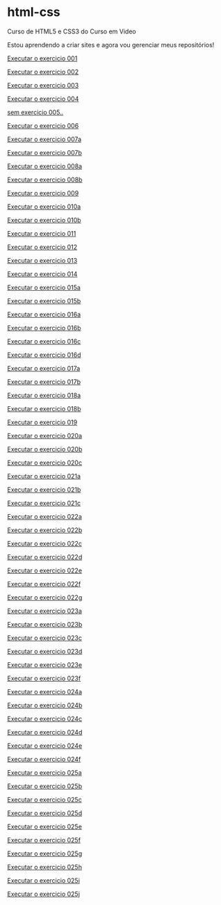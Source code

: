 # html-css
Curso de HTML5 e CSS3 do Curso em Video

Estou aprendendo a criar sites e agora vou gerenciar meus repositórios!

<a href="https://devjoao-victor.github.io/html-css/exercicios/ex001/index.html">Executar o exercicio 001

<a href="https://devjoao-victor.github.io/html-css/exercicios/ex002/index.html">Executar o exercicio 002

<a href="https://devjoao-victor.github.io/html-css/exercicios/ex003/index.html">Executar o exercicio 003

<a href="https://devjoao-victor.github.io/html-css/exercicios/ex004/index.html">Executar o exercicio 004

 sem exercicio 005..

 <a href="https://devjoao-victor.github.io/html-css/exercicios/ex006/index.html">Executar o exercicio 006

 <a href="https://devjoao-victor.github.io/html-css/exercicios/ex007/html4.html">Executar o exercicio 007a

 <a href="https://devjoao-victor.github.io/html-css/exercicios/ex007/html5.html">Executar o exercicio 007b

 <a href="https://devjoao-victor.github.io/html-css/exercicios/ex008/index.html">Executar o exercicio 008a

 <a href="https://devjoao-victor.github.io/html-css/exercicios/ex008b/index.html">Executar o exercicio 008b

 <a href="https://devjoao-victor.github.io/html-css/exercicios/ex009/index.html">Executar o exercicio 009

 <a href="https://devjoao-victor.github.io/html-css/exercicios/ex010/index.html">Executar o exercicio 010a

 <a href="https://devjoao-victor.github.io/html-css/exercicios/ex010/pag002.html">Executar o exercicio 010b

 <a href="https://devjoao-victor.github.io/html-css/exercicios/ex011/index.html">Executar o exercicio 011

 <a href="https://devjoao-victor.github.io/html-css/exercicios/ex012/index.html">Executar o exercicio 012

 <a href="https://devjoao-victor.github.io/html-css/exercicios/ex013/index.html">Executar o exercicio 013

 <a href="https://devjoao-victor.github.io/html-css/exercicios/ex014/index.html">Executar o exercicio 014

 <a href="https://devjoao-victor.github.io/html-css/exercicios/ex015/index.html">Executar o exercicio 015a

 <a href="https://devjoao-victor.github.io/html-css/exercicios/ex015/pagina02.html">Executar o exercicio 015b

 <a href="https://devjoao-victor.github.io/html-css/exercicios/ex016/cor01.html">Executar o exercicio 016a

 <a href="https://devjoao-victor.github.io/html-css/exercicios/ex016/cor02.html">Executar o exercicio 016b

 <a href="https://devjoao-victor.github.io/html-css/exercicios/ex016/cor03.html">Executar o exercicio 016c

 <a href="https://devjoao-victor.github.io/html-css/exercicios/ex016/cor04.html">Executar o exercicio 016d

 <a href="https://devjoao-victor.github.io/html-css/exercicios/ex017/font01.html">Executar o exercicio 017a

 <a href="https://devjoao-victor.github.io/html-css/exercicios/ex017/font02.html">Executar o exercicio 017b

 <a href="https://devjoao-victor.github.io/html-css/exercicios/ex018/font01.html">Executar o exercicio 018a

 <a href="https://devjoao-victor.github.io/html-css/exercicios/ex018/font02.html">Executar o exercicio 018b

 <a href="https://devjoao-victor.github.io/html-css/exercicios/ex019/seletor01.html">Executar o exercicio 019

 <a href="https://devjoao-victor.github.io/html-css/exercicios/ex020/hover.html">Executar o exercicio 020a

 <a href="https://devjoao-victor.github.io/html-css/exercicios/ex020/links.html">Executar o exercicio 020b

 <a href="https://devjoao-victor.github.io/html-css/exercicios/ex020/pseudoclasse.html">Executar o exercicio 020c

 <a href="https://devjoao-victor.github.io/html-css/exercicios/ex021/caixa01.html">Executar o exercicio 021a

 <a href="https://devjoao-victor.github.io/html-css/exercicios/ex021/caixa02.html">Executar o exercicio 021b

 <a href="https://devjoao-victor.github.io/html-css/exercicios/ex021/caixa03.html">Executar o exercicio 021c

 <a href="https://devjoao-victor.github.io/html-css/exercicios/ex022/fundo001.html">Executar o exercicio 022a

 <a href="https://devjoao-victor.github.io/html-css/exercicios/ex022/fundo002.html">Executar o exercicio 022b

 <a href="https://devjoao-victor.github.io/html-css/exercicios/ex022/fundo003.html">Executar o exercicio 022c

 <a href="https://devjoao-victor.github.io/html-css/exercicios/ex022/fundo004.html">Executar o exercicio 022d

 <a href="https://devjoao-victor.github.io/html-css/exercicios/ex022/fundo005.html">Executar o exercicio 022e

 <a href="https://devjoao-victor.github.io/html-css/exercicios/ex022/fundo006.html">Executar o exercicio 022f

 <a href="https://devjoao-victor.github.io/html-css/exercicios/ex022/fundo007.html">Executar o exercicio 022g

 <a href="https://devjoao-victor.github.io/html-css/exercicios/ex023/tabela001.html">Executar o exercicio 023a

 <a href="https://devjoao-victor.github.io/html-css/exercicios/ex023/tabela002.html">Executar o exercicio 023b

 <a href="https://devjoao-victor.github.io/html-css/exercicios/ex023/tabela003.html">Executar o exercicio 023c

 <a href="https://devjoao-victor.github.io/html-css/exercicios/ex023/tabela004.html">Executar o exercicio 023d

 <a href="https://devjoao-victor.github.io/html-css/exercicios/ex023/tabela005.html">Executar o exercicio 023e

 <a href="https://devjoao-victor.github.io/html-css/exercicios/ex023/tabela006.html">Executar o exercicio 023f

 <a href="https://devjoao-victor.github.io/html-css/exercicios/ex024/iframe001.html">Executar o exercicio 024a

 <a href="https://devjoao-victor.github.io/html-css/exercicios/ex024/iframe002.html">Executar o exercicio 024b

 <a href="https://devjoao-victor.github.io/html-css/exercicios/ex024/iframe003.html">Executar o exercicio 024c

 <a href="https://devjoao-victor.github.io/html-css/exercicios/ex024/iframe004.html">Executar o exercicio 024d

 <a href="https://devjoao-victor.github.io/html-css/exercicios/ex024/iframe005.html">Executar o exercicio 024e

 <a href="https://devjoao-victor.github.io/html-css/exercicios/ex024/iframe006.html">Executar o exercicio 024f

 <a href="https://devjoao-victor.github.io/html-css/exercicios/ex025/form001.html">Executar o exercicio 025a

 <a href="https://devjoao-victor.github.io/html-css/exercicios/ex025/form002.html">Executar o exercicio 025b

 <a href="https://devjoao-victor.github.io/html-css/exercicios/ex025/form003.html">Executar o exercicio 025c

 <a href="https://devjoao-victor.github.io/html-css/exercicios/ex025/form004.html">Executar o exercicio 025d

 <a href="https://devjoao-victor.github.io/html-css/exercicios/ex025/form005.html">Executar o exercicio 025e

 <a href="https://devjoao-victor.github.io/html-css/exercicios/ex025/form006.html">Executar o exercicio 025f

 <a href="https://devjoao-victor.github.io/html-css/exercicios/ex025/form007.html">Executar o exercicio 025g

 <a href="https://devjoao-victor.github.io/html-css/exercicios/ex025/form008.html">Executar o exercicio 025h

 <a href="https://devjoao-victor.github.io/html-css/exercicios/ex025/form009.html">Executar o exercicio 025i

 <a href="https://devjoao-victor.github.io/html-css/exercicios/ex025/form010.html">Executar o exercicio 025j



